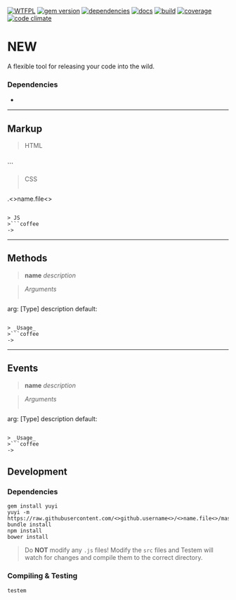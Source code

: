 [![WTFPL](http://www.wtfpl.net/wp-content/uploads/2012/12/wtfpl-badge-4.png)](http://www.wtfpl.net)
[![gem version](https://badge.fury.io/rb/new.svg)](https://rubygems.org/gems/new)
[![dependencies](https://gemnasium.com/brewster1134/new.svg)](https://gemnasium.com/brewster1134/new)
[![docs](http://inch-ci.org/github/brewster1134/new.svg?branch=master)](http://inch-ci.org/github/brewster1134/new)
[![build](https://travis-ci.org/brewster1134/new.svg?branch=master)](https://travis-ci.org/brewster1134/new)
[![coverage](https://coveralls.io/repos/brewster1134/new/badge.svg?branch=master)](https://coveralls.io/r/brewster1134/new?branch=master)
[![code climate](https://codeclimate.com/github/brewster1134/new/badges/gpa.svg)](https://codeclimate.com/github/brewster1134/new)

# NEW
A flexible tool for releasing your code into the wild.

### Dependencies
*

---
## Markup
> HTML

>```html
<div>
</div>
```

> CSS
>```sass
.<>name.file<>
```

> JS
>```coffee
->
```

---
## Methods
> **name** _description_

> _Arguments_
>```yaml
arg: [Type] description
  default:
```

> _Usage_
>```coffee
->
```

---
## Events
> **name** _description_

> _Arguments_
>```yaml
arg: [Type] description
  default:
```

> _Usage_
>```coffee
->
```

## Development
### Dependencies

```shell
gem install yuyi
yuyi -m https://raw.githubusercontent.com/<>github.username<>/<>name.file<>/master/Yuyifile
bundle install
npm install
bower install
```

>Do **NOT** modify any `.js` files!  Modify the `src` files and Testem will watch for changes and compile them to the correct directory.

### Compiling & Testing
```shell
testem
```
